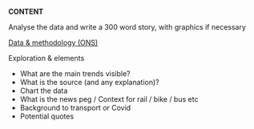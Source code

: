 **CONTENT**

Analyse the data and write a 300 word story, with graphics if necessary

[Data & methodology (ONS)](https://www.gov.uk/government/statistics/transport-use-during-the-coronavirus-covid-19-pandemic)

Exploration & elements
- What are the main trends visible?
- What is the source (and any explanation)?
- Chart the data
- What is the news peg / Context for rail / bike / bus etc
- Background to transport or Covid
- Potential quotes
